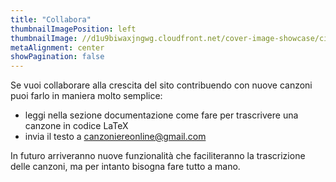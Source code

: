 ```yaml
---
title: "Collabora"
thumbnailImagePosition: left
thumbnailImage: //d1u9biwaxjngwg.cloudfront.net/cover-image-showcase/city-750.jpg
metaAlignment: center
showPagination: false
---
```

Se vuoi collaborare alla crescita del sito contribuendo con nuove canzoni puoi farlo in maniera molto semplice:
- leggi nella sezione documentazione come fare per trascrivere una canzone in codice LaTeX
- invia il testo a canzoniereonline@gmail.com

In futuro arriveranno nuove funzionalità che faciliteranno la trascrizione delle canzoni, ma per intanto bisogna fare tutto a mano.
